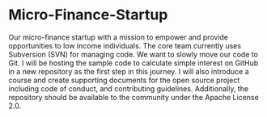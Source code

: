 # Micro-Finance-Startup

Our micro-finance startup with a mission to empower and provide opportunities to low income individuals. The core team currently uses Subversion (SVN) for managing code. We want to slowly move our code to Git. I will be hosting the sample code to calculate simple interest on GitHub in a new repository as the first step in this journey. I will also introduce a course and create supporting documents for the open source project including code of conduct, and contributing guidelines. Additionally, the repository should be available to the community under the Apache License 2.0.
